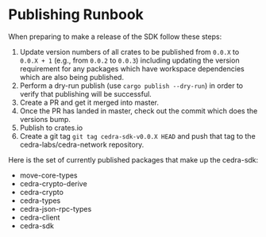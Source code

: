 # Publishing Runbook

When preparing to make a release of the SDK follow these steps:
1. Update version numbers of all crates to be published from `0.0.X` to `0.0.X + 1` (e.g., from `0.0.2` to `0.0.3`) including updating the version requirement for any packages which have
workspace dependencies which are also being published. 
2. Perform a dry-run publish (use `cargo publish --dry-run`) in order to verify that publishing will be successful.
3. Create a PR and get it merged into master.
4. Once the PR has landed in master, check out the commit which does the versions bump.
5. Publish to crates.io
6. Create a git tag `git tag cedra-sdk-v0.0.X HEAD` and push that tag to the cedra-labs/cedra-network repository.

Here is the set of currently published packages that make up the cedra-sdk:
* move-core-types
* cedra-crypto-derive
* cedra-crypto
* cedra-types
* cedra-json-rpc-types
* cedra-client
* cedra-sdk
